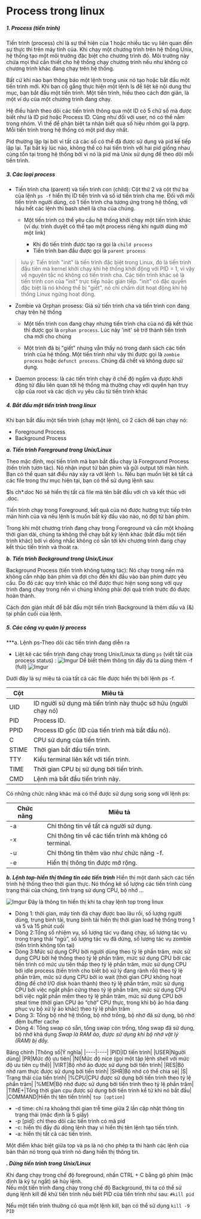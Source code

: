 # Process trong linux  
##### 1. Process (tiến trình) 

Tiến trình (process) chỉ là sự thể hiện của 1 hoặc nhiều tác vụ liên quan đến sự thực thi trên máy tính của. Khi chạy một chương trình trên hệ thống Unix, hệ thống tạo một môi trường đặc biệt cho chương trình đó. Môi trường này chứa mọi thứ cần thiết cho hệ thống chạy chương trình nếu như không có chương trình khác đang chạy trên hệ thống.

Bất cứ khi nào bạn thông báo một lệnh trong unix nó tạo hoặc bắt đầu một tiến trình mới. Khi bạn cố gắng thực hiện một lệnh ls để liệt kê nội dung thư mục, bạn bắt đầu một tiến trình. Một tiến trình, hiểu theo cách đơn giản, là một ví dụ của một chương trình đang chạy.

Hệ điều hành theo dõi các tiến trình thông qua một ID có 5 chữ số mà được biết như là ID pid hoặc Process ID. Cũng như đối với user, nó có thể nằm trong nhóm. Vì thế để phân biệt ta nhận biết qua số hiệu nhóm gọi là pgrp. Mỗi tiến trình trong hệ thống có một pid duy nhất.

Pid thường lặp lại bởi vì tất cả các số có thể đã được sử dụng và pid kế tiếp lặp lại. Tại bất kỳ lúc nào, không thể có hai tiến trình với hai pid giống nhau cùng tồn tại trong hệ thống bởi vì nó là pid mà Unix sử dụng để theo dõi mỗi tiến trình.

##### 3. Các loại process
- Tiến trình cha (parent) và tiến trình con (child): Cột thứ 2 và cột thứ ba của lệnh `ps -f` hiển thị ID tiến trình và số id tiến trình cha mẹ. Đối với mỗi tiến trình người dùng, có 1 tiến trình cha tương ứng trong hệ thống, với hầu hết các lệnh thì bash shell là cha của chúng. 
  - Một tiến trình có thể yêu cầu hệ thống khởi chạy một tiến trình khác (ví dụ: trình duyệt có thể tạo một process riêng khi người dùng mở một link) 
  
    - Khi đó tiến trình được tạo ra gọi là `child process `
    - Tiến trình ban đầu được gọi là `parent process` 
> lưu ý:  Tiến trình "init" là tiến trình đặc biệt trong Linux, đó là tiến trình đầu tiên mà kernel khởi chạy khi hệ thống khởi động với PID = 1, vì vậy về nguyên tắc nó không có tiến trình cha. Các tiến trình khác sẽ là tiến trình con của "init" trực tiếp hoặc gián tiếp. "init" có đặc quyền đặc biệt là nó không thể bị "giết", nó chỉ chấm dứt hoạt động khi hệ thống Linux ngừng hoạt động.
- Zombie và Orphan prosess: Giả sử tiến trình cha và tiến trình con đang chạy trên hệ thống
  - Một tiến trình con đang chạy nhưng tiến trình cha của nó đã kết thúc thì được gọi là `orphan process`. Lúc này 'init' sẽ trở thành tiến trình cha mới cho chúng

  - Một trình đã bị "giết" nhưng vẫn thấy nó trong danh sách các tiến trình của hệ thống. Một tiến trình như vậy thì được gọi là `zombie process` hoặc `defunct process`. Chúng đã chết và không dược sử dụng.
- Daemon process: là các tiến trình chạy ở chế độ ngầm và được khởi động từ đầu liên quan tới hệ thống mà thường chạy với quyền hạn truy cập của root và các dịch vụ yêu cầu từ tiến trình khác

##### **4. Bắt đầu một tiến trình trong linux**  
Khi bạn bắt đầu một tiến trình (chạy một lệnh), có 2 cách để bạn chạy nó: 
- Foreground Process 
- Background Process

***a. Tiến trình Foreground trong Unix/Linux*** 

Theo mặc định, mọi tiến trình mà bạn bắt đầu chạy là Foreground Process (tiến trình tươn tác). Nó nhận input từ bàn phím và gửi output tới màn hình. 
Bạn có thể quan sát điều này xảy ra với lệnh `ls`. Nếu bạn muốn liệt kê tất cả các file trong thư mục hiện tại, bạn có thể sử dụng lệnh sau:

$ls ch*.doc
Nó sẽ hiển thị tất cả file mà tên bắt đầu với ch và kết thúc với .doc.

Tiến trình chạy trong Foreground, kết quả của nó được hướng trực tiếp trên màn hình của và nếu lệnh ls muốn bất kỳ đầu vào nào, nó đợi từ bàn phím.

Trong khi một chương trình đang chạy trong Foreground và cần một khoảng thời gian dài, chúng ta không thể chạy bất kỳ lệnh khác (bắt đầu một tiến trình khác) bởi vì dòng nhắc không có sẵn tới khi chương trình đang chạy kết thúc tiến trình và thoát ra.

***b. Tiến trình Background trong Unix/Linux***  

Background Process (tiến trình không tương tác): Nó chạy trong nền mà không cần nhập bàn phím và đợi cho đến khi đầu vào bàn phím được yêu cầu. Do đó các quy trình khác có thể được thực hiện song song với quy trình đang chạy trong nền vì chúng không phải đợi quá trình trước đó được hoàn thành.

Cách đơn giản nhất để bắt đầu một tiến trình Background là thêm dấu và (&) tại phần cuối của lệnh.

##### 5. Các công vụ quản lý process

***a. Lệnh ps-Theo dõi các tiến trình đang diễn ra
- Liệt kê các tiến trình đang chạy trong Unix/Linux ta dùng `ps` (viết tắt của process status) :
![Imgur](https://i.imgur.com/KISTCVs.png)
Dể biết thêm thông tin đầy đủ ta dùng thêm -f (full)
![Imgur](https://i.imgur.com/1Igu4pQ.png)

Dưới đây là sự miêu tả của tất cả các file được hiển thị bởi lệnh ps -f.

|Cột|Miêu tả|
|----|----|
|UID|ID người sử dụng mà tiến trình này thuộc sở hữu (người chạy nó)|
|PID|Process ID.|
|PPID|Process ID gốc (ID của tiến trình mà bắt đầu nó).|
|C|CPU sử dụng của tiến trình.|
|STIME|Thời gian bắt đầu tiến trình.|
|TTY|Kiểu terminal liên kết với tiến trình.|
|TIME|Thời gian CPU bị sử dụng bởi tiến trình.|
|CMD|Lệnh mà bắt đầu tiến trình này.|

Có những chức năng khác mà có thể được sử dụng song song với lệnh ps:

|Chức năng|Miêu tả|
|----|----|
|-a	|Chỉ thông tin về tất cả người sử dụng.|
|-x	|Chỉ thông tin về các tiến trình mà không có terminal.|
|-u|Chỉ thông tin thêm vào như chức năng -f.|
|-e	|Hiển thị thông tin được mở rộng.|

***b. Lệnh top-hiển thị thông tin các tiến trình*** 
Hiển thị một danh sách các tiến trình hệ thống theo thời gian thực. Nó thống kê số lượng các tiến trình cùng trạng thái của chúng, tình trạng sử dụng CPU, bộ nhớ …

![Imgur](https://i.imgur.com/78YjdI7.png)
Đây là thông tin hiển thị khi ta chạy lệnh top trong linux
- Dòng 1: thời gian, máy tính đã chạy được bao lâu rồi, số lượng người dùng, trung bình tải, trung bình tải hiển thị thời gian load hệ thống trong 1 và 5 và 15 phút cuối 
- Dòng 2:Tổng số nhiệm vụ, số lượng tác vụ đang chạy, số lượng tác vụ trong trạng thái “ngủ”, số lượng tác vụ đã dừng, số lượng tác vụ zombie (tiến trình không tồn tại)
- Dòng 3:Mức sử dụng CPU bởi người dùng theo tỷ lệ phần trăm, mức sử dụng CPU bởi hệ thống theo tỷ lệ phần trăm, mức sử dụng CPU bởi các tiến trình có mức ưu tiên thấp theo tỷ lệ phần trăm, mức sử dụng CPU bởi idle process (tiến trình cho biết bộ xử lý đang rảnh rỗi) theo tỷ lệ phần trăm, mức sử dụng CPU bởi io wait (thời gian CPU không hoạt động để chờ I/O disk hoàn thành) theo tỷ lệ phần trăm, mức sử dụng CPU bởi việc ngắt phần cứng theo tỷ lệ phần trăm, mức sử dụng CPU bởi việc ngắt phần mềm theo tỷ lệ phần trăm, mức sử dụng CPU bởi steal time (thời gian CPU ảo “chờ” CPU thực, trong khi bộ ảo hóa đang phục vụ bộ xử lý ảo khác) theo tỷ lệ phần trăm
- Dòng 3: Tổng bộ nhớ hệ thống, bộ nhớ trống, bộ nhớ đã sử dụng, bộ nhớ đệm buffer cache
- Dòng 4: Tổng swap có sẵn, tổng swap còn trống, tổng swap đã sử dụng, bộ nhớ khả dụng
*Swap là RAM ảo, được sử dụng khi bộ nhớ vật lý (RAM) bị đầy.*

Bảng chính
|Thông số|Ý nghĩa|
|----|----|
|PID|ID tiến trình|
|USER|Người dùng|
|PR|Mức độ ưu tiên|
|NI|Mức độ nice (gọi một tập lệnh shell với mức độ ưu tiên cụ thể)|
|VIRT|Bộ nhớ ảo được sử dụng bởi tiến trình|
|RES|Bộ nhớ ram thực được sử dụng bởi tiến trình|
|SHR|Bộ nhớ có thể chia sẻ|
|S| Trạng thái của tiến trình|
|%CPU|CPU được sử dụng bởi tiến trình theo tỷ lệ phần trăm|
|%MEM|Bộ nhớ được sử dụng bởi tiến trình theo tỷ lệ phần trăm|
|TIME+|Tổng thời gian cpu được sử dụng bởi tiến trình kể từ khi nó bắt đầu|
|COMMAND|Hiển thị tên tiến trình|
`top [option]`

- -d time: chỉ ra khoảng thời gian trễ time giữa 2 lần cập nhật thông tin trạng thái (mặc định là 5 giây)
- -p [pid]: chỉ theo dõi các tiến trình có mã pid
- -c: hiển thị đầy đủ dòng lệnh thay vì hiển thị tên lệnh tạo tiến trình.
- -a: hiển thị tất cả các tiến trình.


Một điểm khác biệt giữa top và ps là nó cho phép ta thi hành các lệnh của bản thân nó trong quá trình nó đang hiển thị thông tin.







***. Dừng tiến trình trong Unix/Linux***

Khi đang chạy trong chế độ foreground, nhấn CTRL + C bằng gõ phím (mặc định là ký tự ngắt) sẽ hủy lệnh.  
Nếu một tiến trình đang chạy trong chế độ Background, thì ta có thể sử dụng lệnh kill để khử tiến trình nếu biết PID của tiến trình như sau: `#kill pid`

Nếu một tiến trình thường cỏ qua một lệnh kill, bạn có thể sử dụng `kill -9 PID`